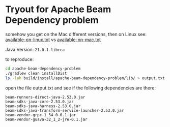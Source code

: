 # Tryout for Apache Beam Dependency problem

somehow you get on the Mac different versions, then on Linux
see: [available-on-linux.txt](available-on-linux.txt) vs [available-on-mac.txt](available-on-mac.txt)

Java Version: `21.0.1-librca`

to reproduce:
```bash
cd apache-beam-dependency-problem
./gradlew clean installDist
ls -lah build/install/apache-beam-dependency-problem/lib/ > output.txt 
```

open the file output.txt and see if the following dependencies are there:
```
beam-runners-direct-java-2.53.0.jar
beam-sdks-java-core-2.53.0.jar
beam-sdks-java-harness-2.53.0.jar
beam-sdks-java-transform-service-launcher-2.53.0.jar
beam-vendor-grpc-1_54_0-0.1.jar
beam-vendor-guava-32_1_2-jre-0.1.jar
```